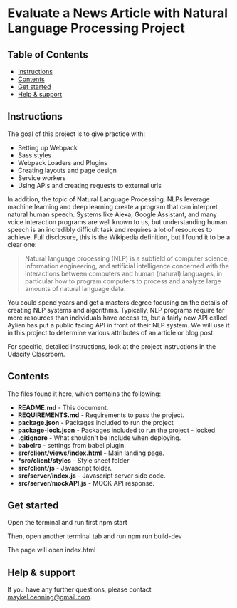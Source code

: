 # Evaluate a News Article with Natural Language Processing Project

## Table of Contents

* [Instructions](#instructions)
* [Contents](#contents)
* [Get started](#get-started)
* [Help & support](#help--support)

## Instructions

The goal of this project is to give practice with:
- Setting up Webpack
- Sass styles
- Webpack Loaders and Plugins
- Creating layouts and page design
- Service workers
- Using APIs and creating requests to external urls

In addition, the topic of Natural Language Processing. NLPs leverage machine learning and deep learning create a program that can interpret natural human speech. Systems like Alexa, Google Assistant, and many voice interaction programs are well known to us, but understanding human speech is an incredibly difficult task and requires a lot of resources to achieve. Full disclosure, this is the Wikipedia definition, but I found it to be a clear one:

> Natural language processing (NLP) is a subfield of computer science, information engineering, and artificial intelligence
concerned with the interactions between computers and human (natural) languages, in particular how to program computers to
process and analyze large amounts of natural language data.

You could spend years and get a masters degree focusing on the details of creating NLP systems and algorithms. Typically, NLP programs require far more resources than individuals have access to, but a fairly new API called Aylien has put a public facing API in front of their NLP system. We will use it in this project to determine various attributes of an article or blog post.

For specific, detailed instructions, look at the project instructions in the Udacity Classroom.

## Contents

The files found it here, which contains the following:

* **README.md** - This document.
* **REQUIREMENTS.md** - Requirements to pass the project.
* **package.json** - Packages included to run the project
* **package-lock.json** - Packages included to run the project - locked
* **.gitignore** - What shouldn't be include when deploying.
* **babelrc** - settings from babel plugin.
* **src/client/views/index.html** - Main landing page.
* ***src/client/styles** - Style sheet folder
* **src/client/js** - Javascript folder.
* **src/server/index.js** - Javascript server side code.
* **src/server/mockAPI.js** - MOCK API response.

## Get started

Open the terminal and run first
npm start

Then, open another terminal tab and run
npm run build-dev

The page will open index.html

## Help & support

If you have any further questions, please contact [maykel.oenning@gmail.com](mailto:maykel.oenning@gmail.com).